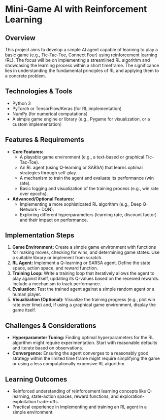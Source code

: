 # Mini-Game AI with Reinforcement Learning

## Overview
This project aims to develop a simple AI agent capable of learning to play a basic game (e.g., Tic-Tac-Toe, Connect Four) using reinforcement learning (RL). The focus will be on implementing a streamlined RL algorithm and showcasing the learning process within a short timeframe.  The significance lies in understanding the fundamental principles of RL and applying them to a concrete problem.

## Technologies & Tools
- Python 3
- PyTorch or TensorFlow/Keras (for RL implementation)
- NumPy (for numerical computations)
- A simple game engine or library (e.g., Pygame for visualization, or a custom implementation)

## Features & Requirements
- **Core Features:**
    - A playable game environment (e.g., a text-based or graphical Tic-Tac-Toe).
    - An RL agent (using Q-learning or SARSA) that learns optimal strategies through self-play.
    - A mechanism to train the agent and evaluate its performance (win rate).
    - Basic logging and visualization of the training process (e.g., win rate over epochs).
- **Advanced/Optional Features:**
    - Implementing a more sophisticated RL algorithm (e.g., Deep Q-Network - DQN).
    - Exploring different hyperparameters (learning rate, discount factor) and their impact on performance.

## Implementation Steps
1. **Game Environment:** Create a simple game environment with functions for making moves, checking for wins, and determining game states.  Use a suitable library or implement from scratch.
2. **RL Agent:** Implement a Q-learning or SARSA agent. Define the state space, action space, and reward function.
3. **Training Loop:** Write a training loop that iteratively allows the agent to play against itself, updating its Q-values based on the received rewards.  Include a mechanism to track performance.
4. **Evaluation:** Test the trained agent against a simple random agent or a human player.
5. **Visualization (Optional):**  Visualize the training progress (e.g., plot win rate over time) and, if using a graphical game environment, display the game itself.

## Challenges & Considerations
- **Hyperparameter Tuning:** Finding optimal hyperparameters for the RL algorithm might require experimentation.  Start with reasonable defaults and iterate based on observations.
- **Convergence:**  Ensuring the agent converges to a reasonably good strategy within the limited time frame might require simplifying the game or using a less computationally expensive RL algorithm.


## Learning Outcomes
- Reinforced understanding of reinforcement learning concepts like Q-learning, state-action spaces, reward functions, and exploration-exploitation trade-offs.
- Practical experience in implementing and training an RL agent in a simple environment.

